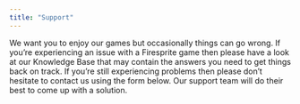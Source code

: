 ```yaml
---
title: "Support"
---
```


We want you to enjoy our games but occasionally things can go wrong. If you’re experiencing an issue with a Firesprite game then please have a look at our Knowledge Base that may contain the answers you need to get things back on track. If you’re still experiencing problems then please don’t hesitate to contact us using the form below. Our support team will do their best to come up with a solution.
